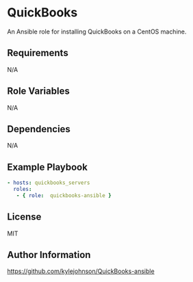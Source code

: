 QuickBooks
========

An Ansible role for installing QuickBooks on a CentOS machine.

Requirements
------------

N/A

Role Variables
--------------

N/A

Dependencies
------------

N/A

Example Playbook
-------------------------

```yaml
- hosts: quickbooks_servers
  roles:
   - { role:  quickbooks-ansible }
```

License
-------

MIT

Author Information
------------------

https://github.com/kylejohnson/QuickBooks-ansible
